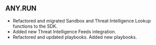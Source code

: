## ANY.RUN

- Refactored and migrated Sandbox and Threat Intelligence Lookup functions to the SDK.
- Added new Threat Intelligence Feeds integration.
- Refactored and updated playbooks. Added new playbooks.

